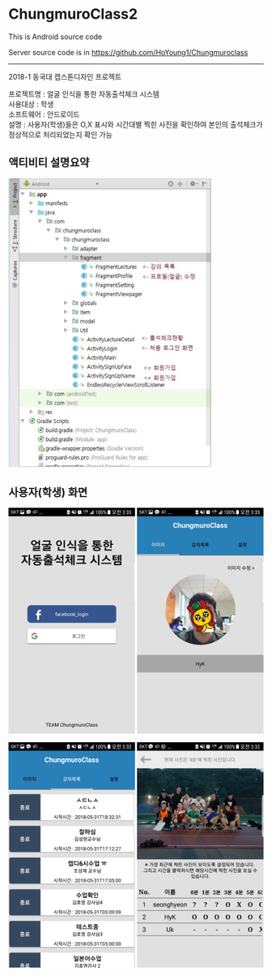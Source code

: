 ﻿# ChungmuroClass2
This is Android source code


Server source code is in 
https://github.com/HoYoung1/Chungmuroclass

------------------------------------------------------------------------------------------------------------------------------------------
2018-1 동국대 캡스톤디자인 프로젝트

프로젝트명 : 얼굴 인식을 통한 자동출석체크 시스템  
사용대상 : 학생  
소프트웨어 : 안드로이드  
설명 : 사용자(학생)들은 O,X 표시와 시간대별 찍힌 사진을 확인하여 본인의 출석체크가 정상적으로 처리되었는지 확인 가능  


## 액티비티 설명요약 ##
<p>
<img src="액티비티설명.JPG" width ="400">
</p>

## 사용자(학생) 화면 ##
<p>
<img src="1.png" width ="250" >
<img src="2.png"  width ="250">
</p>
<p>
<img src="3.png" width ="250" >
<img src="4.png" width ="250">
</p>
